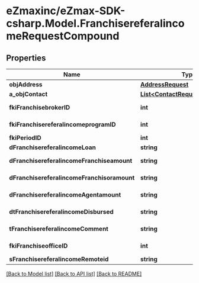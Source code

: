 
# eZmaxinc/eZmax-SDK-csharp.Model.FranchisereferalincomeRequestCompound

## Properties

Name | Type | Description | Notes
------------ | ------------- | ------------- | -------------
**objAddress** | [**AddressRequest**](AddressRequest.md) |  | [optional] 
**a_objContact** | [**List&lt;ContactRequestCompound&gt;**](ContactRequestCompound.md) |  | 
**fkiFranchisebrokerID** | **int** | The unique ID of the Franchisebroker | 
**fkiFranchisereferalincomeprogramID** | **int** | The unique ID of the Franchisereferalincomeprogram | 
**fkiPeriodID** | **int** | The unique ID of the Period | 
**dFranchisereferalincomeLoan** | **string** | The loan amount | 
**dFranchisereferalincomeFranchiseamount** | **string** | The amount that will be given to the franchise | 
**dFranchisereferalincomeFranchisoramount** | **string** | The amount that will be kept by the franchisor | 
**dFranchisereferalincomeAgentamount** | **string** | The amount that will be given to the agent | 
**dtFranchisereferalincomeDisbursed** | **string** | The date the amounts were disbursed | 
**tFranchisereferalincomeComment** | **string** | A comment about the transaction | 
**fkiFranchiseofficeID** | **int** | The unique ID of the Franchisereoffice | 
**sFranchisereferalincomeRemoteid** | **string** |  | 

[[Back to Model list]](../README.md#documentation-for-models)
[[Back to API list]](../README.md#documentation-for-api-endpoints)
[[Back to README]](../README.md)

